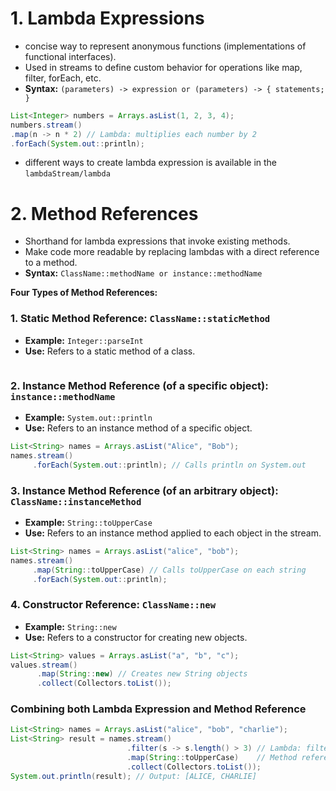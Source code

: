 # 1. Lambda Expressions
- concise way to represent anonymous functions (implementations of functional interfaces).
- Used in streams to define custom behavior for operations like map, filter, forEach, etc.
- **Syntax:** `(parameters) -> expression or (parameters) -> { statements; }`
```java
List<Integer> numbers = Arrays.asList(1, 2, 3, 4);
numbers.stream()
.map(n -> n * 2) // Lambda: multiplies each number by 2
.forEach(System.out::println);
```
- different ways to create lambda expression is available in the `lambdaStream/lambda`

# 2. Method References
- Shorthand for lambda expressions that invoke existing methods.
- Make code more readable by replacing lambdas with a direct reference to a method.
- **Syntax:** `ClassName::methodName or instance::methodName`

**Four Types of Method References:**
### 1. Static Method Reference: `ClassName::staticMethod`
- **Example:** `Integer::parseInt`
- **Use:** Refers to a static method of a class.
```java
```
### 2. Instance Method Reference (of a specific object): `instance::methodName`
- **Example:** `System.out::println`
- **Use:** Refers to an instance method of a specific object.
```java
List<String> names = Arrays.asList("Alice", "Bob");
names.stream()
     .forEach(System.out::println); // Calls println on System.out
```

### 3. Instance Method Reference (of an arbitrary object): `ClassName::instanceMethod`
- **Example:** `String::toUpperCase`
- **Use:** Refers to an instance method applied to each object in the stream.
```java
List<String> names = Arrays.asList("alice", "bob");
names.stream()
     .map(String::toUpperCase) // Calls toUpperCase on each string
     .forEach(System.out::println);
```

### 4. Constructor Reference: `ClassName::new`
- **Example:** `String::new`
- **Use:** Refers to a constructor for creating new objects.
```java
List<String> values = Arrays.asList("a", "b", "c");
values.stream()
      .map(String::new) // Creates new String objects
      .collect(Collectors.toList());
```


### Combining both Lambda Expression and Method Reference
```java
List<String> names = Arrays.asList("alice", "bob", "charlie");
List<String> result = names.stream()
                          .filter(s -> s.length() > 3) // Lambda: filters strings longer than 3 chars
                          .map(String::toUpperCase)    // Method reference: converts to uppercase
                          .collect(Collectors.toList());
System.out.println(result); // Output: [ALICE, CHARLIE]
```